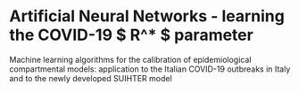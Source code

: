 # Artificial Neural Networks - learning the COVID-19 $ R^* $ parameter 
Machine learning algorithms for the calibration of epidemiological compartmental models: application to the Italian COVID-19 outbreaks in Italy and to the newly developed SUIHTER model
